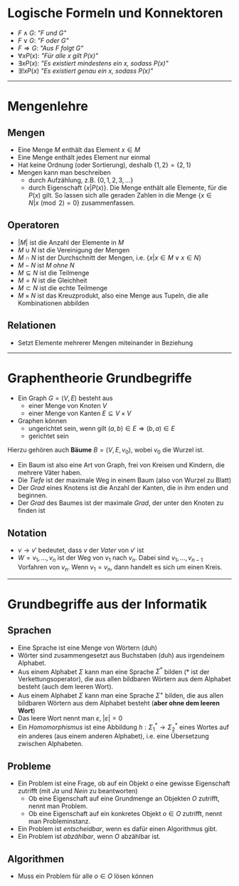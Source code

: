 # Logische Formeln und Konnektoren
* $F \wedge G$: *"F und G"*
* $F \vee G$: *"F oder G"*
* $F \Rightarrow G$: *"Aus F folgt G"*
* $\forall x P(x)$: *"Für alle x gilt P(x)"*
* $\exists x P(x)$: *"Es existiert mindestens ein x, sodass P(x)"*
* $\exists !x P(x)$ *"Es existiert genau ein x, sodass P(x)"*

---
# Mengenlehre
## Mengen
* Eine Menge $M$ enthält das Element $x \in M$
* Eine Menge enthält jedes Element nur einmal
* Hat keine Ordnung (oder Sortierung), deshalb $\{1,2\}=\{2,1\}$
* Mengen kann man beschreiben
	* durch Aufzählung, z.B. $\{0,1,2,3,...\}$
	* durch Eigenschaft $\{x|P(x)\}$. Die Menge enthält alle Elemente, für die $P(x)$ gilt. So lassen sich alle geraden Zahlen in die Menge $\{x \in N | x\pmod 2 = 0\}$ zusammenfassen.

## Operatoren
* $|M|$ ist die Anzahl der Elemente in $M$
* $M \cup N$ ist die Vereinigung der Mengen
* $M \cap N$ ist der Durchschnitt der Mengen, i.e. $\{x|x\in M \vee x\in N\}$ 
* $M-N$ ist *M ohne N*
* $M \subseteq N$ ist die Teilmenge
* $M = N$ ist die Gleichheit
* $M \subset N$ ist die echte Teilmenge
* $M \times N$ ist das Kreuzprodukt, also eine Menge aus Tupeln, die alle Kombinationen abbilden

## Relationen
* Setzt Elemente mehrerer Mengen miteinander in Beziehung

--- 

# Graphentheorie Grundbegriffe
* Ein Graph $G=(V,E)$ besteht aus
	* einer Menge von Knoten $V$
	* einer Menge von Kanten $E \subseteq V \times V$
* Graphen können
	* ungerichtet sein, wenn gilt $(a,b)\in E \Rightarrow (b,a) \in E$ 
	* gerichtet sein

Hierzu gehören auch **Bäume** $B=(V,E,v_0)$, wobei $v_0$ die Wurzel ist. 
* Ein Baum ist also eine Art von Graph, frei von Kreisen und Kindern, die mehrere Väter haben.
* Die *Tiefe* ist der maximale Weg in einem Baum (also von Wurzel zu Blatt)
* Der *Grad* eines Knotens ist die Anzahl der Kanten, die in ihm enden und beginnen.
* Der *Grad* des Baumes ist der maximale *Grad*, der unter den Knoten zu finden ist


## Notation
* $v \rightarrow v'$ bedeutet, dass $v$ der *Vater* von $v'$ ist
* $W=v_1,...,v_n$ ist der Weg von $v_1$ nach $v_n$. Dabei sind $v_1,...,v_{n-1}$ Vorfahren von $v_n$. Wenn $v_1=v_n$, dann handelt es sich um einen Kreis.

--- 

# Grundbegriffe aus der Informatik
## Sprachen
* Eine Sprache ist eine Menge von Wörtern (duh)
* Wörter sind zusammengesetzt aus Buchstaben (duh) aus irgendeinem Alphabet.
* Aus einem Alphabet $\Sigma$ kann man eine Sprache $\Sigma^*$ bilden (* ist der Verkettungsoperator), die aus allen bildbaren Wörtern aus dem Alphabet besteht (auch dem leeren Wort).
* Aus einem Alphabet $\Sigma$ kann man eine Sprache $\Sigma^+$ bilden, die aus allen bildbaren Wörtern aus dem Alphabet besteht (**aber ohne dem leeren Wort**)
* Das leere Wort nennt man $\varepsilon , \; |\varepsilon|=0$   
* Ein *Homomorphismus* ist eine Abbildung $h:\Sigma_1^* \rightarrow \Sigma_2^*$ eines Wortes auf ein anderes (aus einem anderen Alphabet), i.e. eine Übersetzung zwischen Alphabeten.

## Probleme
* Ein Problem ist eine Frage, ob auf ein Objekt *o* eine gewisse Eigenschaft zutrifft (mit *Ja* und *Nein* zu beantworten)
	* Ob eine Eigenschaft auf eine Grundmenge an Objekten $O$ zutrifft, nennt man Problem.
	* Ob eine Eigenschaft auf ein konkretes Objekt $o \in O$ zutrifft, nennt man Probleminstanz.
* Ein Problem ist *entscheidbar*, wenn es dafür einen Algorithmus gibt.
* Ein Problem ist *abzählbar*, wenn $O$ abzählbar ist.

## Algorithmen
* Muss ein Problem für alle $o \in O$ lösen können